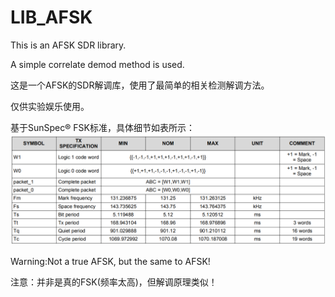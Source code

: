 # LIB_AFSK
 This is an AFSK SDR library.
 
 A simple correlate demod method is used.
 
 这是一个AFSK的SDR解调库，使用了最简单的相关检测解调方法。
 
 仅供实验娱乐使用。
 
 基于SunSpec® FSK标准，具体细节如表所示：
 ![SunSpec® FSK Specifications](https://github.com/zhaohengbo/LIB_AFSK/blob/master/screenshot/1.PNG)
 
 Warning:Not a true AFSK, but the same to AFSK!
 
 注意：并非是真的FSK(频率太高)，但解调原理类似！